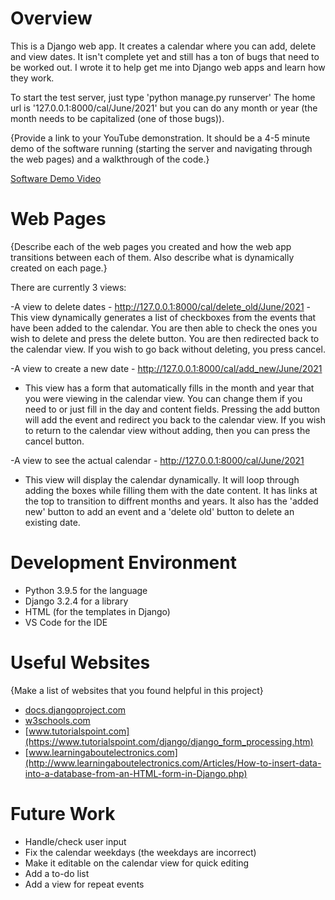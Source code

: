 # Overview

This is a Django web app. It creates a calendar where you can add, delete and view dates. It isn't complete yet and still has a ton of bugs that need to be worked out.
I wrote it to help get me into Django web apps and learn how they work.

To start the test server, just type 'python manage.py runserver'
The home url is '127.0.0.1:8000/cal/June/2021' but you can do any month or year (the month needs to be capitalized (one of those bugs)).

{Provide a link to your YouTube demonstration.  It should be a 4-5 minute demo of the software running (starting the server and navigating through the web pages) and a walkthrough of the code.}

[Software Demo Video](http://youtube.link.goes.here)

# Web Pages

{Describe each of the web pages you created and how the web app transitions between each of them.  Also describe what is dynamically created on each page.}

There are currently 3 views:

-A view to delete dates - http://127.0.0.1:8000/cal/delete_old/June/2021
  -This view dynamically generates a list of checkboxes from the events that have been added to the calendar. You are then able to check the ones you wish to delete
  and press the delete button. You are then redirected back to the calendar view. If you wish to go back without deleting, you press cancel.

-A view to create a new date - http://127.0.0.1:8000/cal/add_new/June/2021
  - This view has a form that automatically fills in the month and year that you were viewing in the calendar view. You can change them if you need to or just fill in the
  day and content fields. Pressing the add button will add the event and redirect you back to the calendar view. If you wish to return to the calendar view without adding,
  then you can press the cancel button.

-A view to see the actual calendar - http://127.0.0.1:8000/cal/June/2021
  - This view will display the calendar dynamically. It will loop through adding the boxes while filling them with the date content. It has links at the top to transition
  to diffrent months and years. It also has the 'added new' button to add an event and a 'delete old' button to delete an existing date.

# Development Environment

* Python 3.9.5 for the language
* Django 3.2.4 for a library
* HTML (for the templates in Django)
* VS Code for the IDE

# Useful Websites

{Make a list of websites that you found helpful in this project}
* [docs.djangoproject.com](https://docs.djangoproject.com/en/3.2/)
* [w3schools.com](www.w3schools.com)
* [www.tutorialspoint.com](https://www.tutorialspoint.com/django/django_form_processing.htm)
* [www.learningaboutelectronics.com](http://www.learningaboutelectronics.com/Articles/How-to-insert-data-into-a-database-from-an-HTML-form-in-Django.php)

# Future Work

* Handle/check user input
* Fix the calendar weekdays (the weekdays are incorrect)
* Make it editable on the calendar view for quick editing
* Add a to-do list
* Add a view for repeat events
